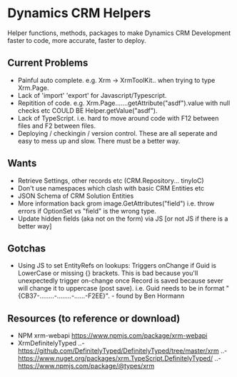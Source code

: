 # Dynamics CRM Helpers
Helper functions, methods, packages to make Dynamics CRM Development faster to code, more accurate, faster to deploy.

## Current Problems
- Painful auto complete. e.g. Xrm -> XrmToolKit.. when trying to type Xrm.Page.
- Lack of 'import' 'export' for Javascript/Typescript.
- Repitition of code. e.g. Xrm.Page.......getAttribute("asdf").value with null checks etc COULD BE Helper.getValue("asdf").
- Lack of TypeScript. i.e. hard to move around code with F12 between files and F2 between files.
- Deploying / checkingin / version control. These are all seperate and easy to mess up and slow. There must be a better way.

## Wants
- Retrieve Settings, other records etc (CRM.Repository... tinyIoC)
- Don't use namespaces which clash with basic CRM Entities etc
- JSON Schema of CRM Solution Entities
- More information back grom image.GetAttributes<OptionSet>("field") i.e. throw errors if OptionSet vs "field" is the wrong type.
- Update hidden fields (aka not on the form) via JS [or not JS if there is a better way]

## Gotchas
- Using JS to set EntityRefs on lookups: Triggers onChange if Guid is LowerCase or missing {} brackets. This is bad because you'll unexpectedly trigger on-change once Record is saved because sever will change it to uppercase (post save). i.e. Guid needs to be in format "{CB37-........-........-......-F2EE}". - found by Ben Hormann


## Resources (to reference or download)
- NPM xrm-webapi https://www.npmjs.com/package/xrm-webapi
- XrmDefinitelyTyped 
..- https://github.com/DefinitelyTyped/DefinitelyTyped/tree/master/xrm
..- https://www.nuget.org/packages/xrm.TypeScript.DefinitelyTyped/
..- https://www.npmjs.com/package/@types/xrm 